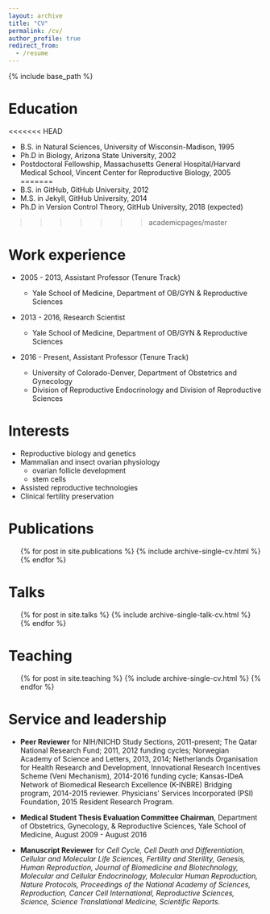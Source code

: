 ```yaml
---
layout: archive
title: "CV"
permalink: /cv/
author_profile: true
redirect_from:
  - /resume
---
```


{% include base_path %}

Education
======
<<<<<<< HEAD
* B.S. in Natural Sciences, University of Wisconsin-Madison, 1995
* Ph.D in Biology, Arizona State University, 2002
* Postdoctoral Fellowship, Massachusetts General Hospital/Harvard Medical School, Vincent Center for Reproductive Biology, 2005
=======
* B.S. in GitHub, GitHub University, 2012
* M.S. in Jekyll, GitHub University, 2014
* Ph.D in Version Control Theory, GitHub University, 2018 (expected)
>>>>>>> academicpages/master

Work experience
======
* 2005 - 2013, Assistant Professor (Tenure Track)
  * Yale School of Medicine, Department of OB/GYN & Reproductive Sciences

* 2013 - 2016, Research Scientist
  * Yale School of Medicine, Department of OB/GYN & Reproductive Sciences
 
* 2016 - Present, Assistant Professor (Tenure Track)
  * University of Colorado-Denver, Department of Obstetrics and Gynecology
  * Division of Reproductive Endocrinology and Division of Reproductive Sciences

Interests
======
* Reproductive biology and genetics
* Mammalian and insect ovarian physiology
  * ovarian follicle development
  * stem cells
* Assisted reproductive technologies
* Clinical fertility preservation

Publications
======
  <ul>{% for post in site.publications %}
    {% include archive-single-cv.html %}
  {% endfor %}</ul>
  
Talks
======
  <ul>{% for post in site.talks %}
    {% include archive-single-talk-cv.html %}
  {% endfor %}</ul>
  
Teaching
======
  <ul>{% for post in site.teaching %}
    {% include archive-single-cv.html %}
  {% endfor %}</ul>
  
Service and leadership
======

* **Peer Reviewer** for NIH/NICHD Study Sections, 2011-present; The Qatar National Research Fund; 2011, 2012 funding cycles; Norwegian Academy of Science and Letters, 2013, 2014; Netherlands Organisation for Health Research and Development, Innovational Research Incentives Scheme (Veni Mechanism), 2014-2016 funding cycle; Kansas-IDeA Network of Biomedical Research Excellence (K-INBRE) Bridging program, 2014-2015 reviewer. Physicians' Services Incorporated (PSI) Foundation, 2015 Resident Research Program.
  
* **Medical Student Thesis Evaluation Committee Chairman**, Department of Obstetrics, Gynecology, & Reproductive Sciences, Yale School of Medicine, August 2009 - August 2016
  
* **Manuscript Reviewer** for *Cell Cycle, Cell Death and Differentiation, Cellular and Molecular Life Sciences, Fertility and Sterility, Genesis, Human Reproduction, Journal of Biomedicine and Biotechnology, Molecular and Cellular Endocrinology, Molecular Human Reproduction, Nature Protocols, Proceedings of the National Academy of Sciences, Reproduction, Cancer Cell International, Reproductive Sciences, Science, Science Translational Medicine, Scientific Reports.*
  
